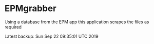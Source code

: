 # EPMgrabber
Using a database from the EPM app this application scrapes the files as required


Latest backup: Sun Sep 22 09:35:01 UTC 2019
